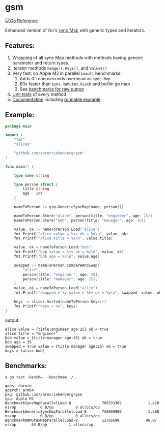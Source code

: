 # gsm

[![Go Reference](https://pkg.go.dev/badge/github.com/aaronriekenberg/gsm.svg)](https://pkg.go.dev/github.com/aaronriekenberg/gsm)

Enhanced version of Go's [sync.Map](https://pkg.go.dev/sync#Map) with generic types and iterators.

## Features:
1. Wrapping of all sync.Map methods with methods having generic parameter and return types.
1. Iterator methods `Range()`, `Keys()`, and `Values()`
1. Very fast, on Apple M2 in parallel `Load()` benchmarks:
    1. Adds 0.1 nanoseconds overhead vs `sync.Map`
    1. 60x faster than `sync.RWMutex.RLock` and builtin go map
    1. See [benchmarks for raw output](#benchmarks)
1. [Unit tests](https://github.com/aaronriekenberg/gsm/blob/main/gsm_test.go) of every method
1. [Documentation](https://pkg.go.dev/github.com/aaronriekenberg/gsm) including [runnable example](https://pkg.go.dev/github.com/aaronriekenberg/gsm#example-GenericSyncMap)


## Example:

```go
package main

import (
	"fmt"
	"slices"

	"github.com/aaronriekenberg/gsm"
)

func main() {

	type name string

	type person struct {
		title string
		age   int
	}

	nameToPerson := gsm.GenericSyncMap[name, person]{}

	nameToPerson.Store("alice", person{title: "engineer", age: 25})
	nameToPerson.Store("bob", person{title: "manager", age: 35})

	value, ok := nameToPerson.Load("alice")
	fmt.Printf("alice value = %+v ok = %v\n", value, ok)
	fmt.Printf("alice title = %q\n", value.title)

	value, ok = nameToPerson.Load("bob")
	fmt.Printf("bob value = %+v ok = %v\n", value, ok)
	fmt.Printf("bob age = %v\n", value.age)

	swapped := nameToPerson.CompareAndSwap(
		"alice",
		person{title: "engineer", age: 25},
		person{title: "manager", age: 25},
	)
	value, ok = nameToPerson.Load("alice")
	fmt.Printf("swapped = %v value = %+v ok = %v\n", swapped, value, ok)

	keys := slices.Sorted(nameToPerson.Keys())
	fmt.Printf("keys = %v", keys)
}
```

output:

```
alice value = {title:engineer age:25} ok = true
alice title = "engineer"
bob value = {title:manager age:35} ok = true
bob age = 35
swapped = true value = {title:manager age:25} ok = true
keys = [alice bob]
```

## Benchmarks:

```
$ go test -bench=. -benchmem ./...

goos: darwin
goarch: arm64
pkg: github.com/aaronriekenberg/gsm
cpu: Apple M2
BenchmarkSyncMapParallelLoad-8          	769333302	         1.428 ns/op	       0 B/op	       0 allocs/op
BenchmarkGenericSyncMapParallelLoad-8   	758809900	         1.588 ns/op	       0 B/op	       0 allocs/op
BenchmarkRWMutexMapParallelLoad-8       	12766698	        96.07 ns/op	      63 B/op	       1 allocs/op
```
